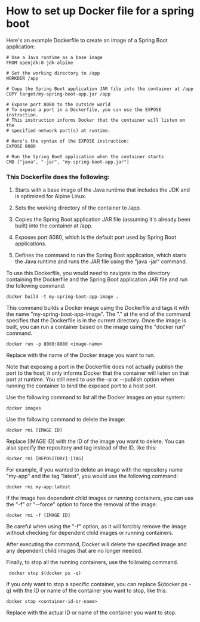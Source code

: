 # How to set up Docker file for a spring boot 

Here's an example Dockerfile to create an image of a Spring Boot application:

```
# Use a Java runtime as a base image
FROM openjdk:8-jdk-alpine

# Set the working directory to /app
WORKDIR /app

# Copy the Spring Boot application JAR file into the container at /app
COPY target/my-spring-boot-app.jar /app

# Expose port 8080 to the outside world
# To expose a port in a Dockerfile, you can use the EXPOSE instruction. 
# This instruction informs Docker that the container will listen on the 
# specified network port(s) at runtime.

# Here's the syntax of the EXPOSE instruction:
EXPOSE 8080

# Run the Spring Boot application when the container starts
CMD ["java", "-jar", "my-spring-boot-app.jar"]

```

### This Dockerfile does the following:

1. Starts with a base image of the Java runtime that includes the JDK and is optimized for Alpine Linux.

2. Sets the working directory of the container to /app.

3. Copies the Spring Boot application JAR file (assuming it's already been built) into the container at /app.

4. Exposes port 8080, which is the default port used by Spring Boot applications.

5. Defines the command to run the Spring Boot application, which starts the 
Java runtime and runs the JAR file using the "java -jar" command.

To use this Dockerfile, you would need to navigate to the directory containing the Dockerfile and the Spring Boot application JAR file and run the following command:

```
docker build -t my-spring-boot-app-image .
```

This command builds a Docker image using the Dockerfile and tags it with the name "my-spring-boot-app-image". The "." at the end of the command specifies that the Dockerfile is in the current directory. Once the image is built, you can run a container based on the image using the "docker run" command. 

```
docker run -p 8080:8080 <image-name>
```
Replace <image-name> with the name of the Docker image you want to run.

Note that exposing a port in the Dockerfile does not actually publish the port to the host; it only informs Docker that the container will listen on that port at runtime. You still need to use the -p or --publish option when running the container to bind the exposed port to a host port.

Use the following command to list all the Docker images on your system:
```
docker images
```

Use the following command to delete the image:

```
docker rmi [IMAGE ID]
```
Replace [IMAGE ID] with the ID of the image you want to delete. You can also specify the repository and tag instead of the ID, like this:

```
docker rmi [REPOSITORY]:[TAG]
```

For example, if you wanted to delete an image with the repository name "my-app" and the tag "latest", you would use the following command:

```
docker rmi my-app:latest
```


If the image has dependent child images or running containers, you can use the "-f" or "--force" option to force the removal of the image:

```
docker rmi -f [IMAGE ID]
```

Be careful when using the "-f" option, as it will forcibly remove the image without checking for dependent child images or running containers.

After executing the command, Docker will delete the specified image and any dependent child images that are no longer needed.

Finally, to stop all the running containers, use the following command.

```
 docker stop $(docker ps -q)
```

If you only want to stop a specific container, you can replace $(docker ps -q) with the ID or name of the container you want to stop, like this:

```
docker stop <container-id-or-name>
```

Replace <container-id-or-name> with the actual ID or name of the container you want to stop.



